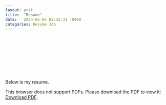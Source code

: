 ```yaml
---
layout: post
title:  "Resume"
date:   2024-05-05 02:42:31 -0400
categories: Resume Job
---
```

Below is my resume.
<object data="https://that1cameron.github.io/resume.pdf" type="application/pdf" width="700px" height="700px">
    <embed src="https://that1cameron.github.io/resume.pdf">
        <p>This browser does not support PDFs. Please download the PDF to view it: <a href="https://that1cameron.github.io/resume.pdf">Download PDF</a>.</p>
    </embed>
</object>